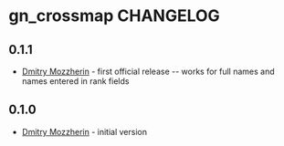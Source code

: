 gn_crossmap CHANGELOG
=====================

0.1.1
-----
- [Dmitry Mozzherin][dimus] - first official release -- works for full names
                              and names entered in rank fields

0.1.0
-----
- [Dmitry Mozzherin][dimus] - initial version

[dimus]: https://github.com/dimus
